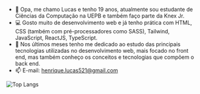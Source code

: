 - 👋 Opa, me chamo Lucas e tenho 19 anos, atualmente sou estudante de Ciências da Computação na UEPB e também faço parte da Knex Jr.
- 💻 Gosto muito de desenvolvimento web e já tenho prática com HTML, CSS (também com pré-processadores como SASS), Tailwind, JavaScript, ReactJS, TypeScript.
- 🌱 Nos últimos meses tenho me dedicado ao estudo das principais tecnologias utilizadas no desenvolvimento web, mais focado no front end, mas também conheço os conceitos e tecnologias que compõem o back end.
- 📫 E-mail: henrique.lucas521@gmail.com



![Top Langs](https://github-readme-stats.vercel.app/api/top-langs/?username=luketeeeeee&layout=compact)


<!---
luketeeeeee/luketeeeeee is a ✨ special ✨ repository because its `README.md` (this file) appears on your GitHub profile.
You can click the Preview link to take a look at your changes.
--->
